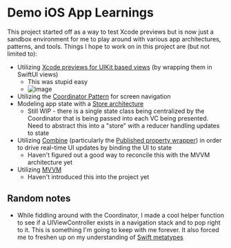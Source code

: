 # Demo iOS App Learnings
This project started off as a way to test Xcode previews but is now just a sandbox environment for me to play around with various app architectures, patterns, and tools. Things I hope to work on in this project are (but not limited to):
- Utilizing [Xcode previews for UIKit based views](https://www.avanderlee.com/xcode/xcode-previews/) (by wrapping them in SwiftUI views)
  - This was stupid easy
  - ![image](https://user-images.githubusercontent.com/10534528/142751377-21e236a3-da95-47a0-a02f-8969819fd114.png)
- Utilizing the [Coordinator Pattern](https://www.hackingwithswift.com/articles/71/how-to-use-the-coordinator-pattern-in-ios-apps) for screen navigation
- Modeling app state with a [Store architecture](https://www.pointfree.co/collections/composable-architecture/reducers-and-stores)
  - Still WIP - there is a single state class being centralized by the Coordinator that is being passed into each VC being presented. Need to abstract this into a "store" with a reducer handling updates to state
- Utilizing [Combine](https://developer.apple.com/documentation/combine) (particularly the [Published property wrapper](https://developer.apple.com/documentation/combine/published)) in order to drive real-time UI updates by binding the UI to state
  - Haven't figured out a good way to reconcile this with the MVVM architecture yet
- Utilizing [MVVM](https://www.swiftbysundell.com/articles/different-flavors-of-view-models-in-swift/)
  - Haven't introduced this into the project yet

## Random notes
- While fiddling around with the Coordinator, I made a cool helper function to see if a UIViewController exists in a navigation stack and to pop right to it. This is something I'm going to keep with me forever. It also forced me to freshen up on my understanding of [Swift metatypes](https://swiftrocks.com/whats-type-and-self-swift-metatypes)
